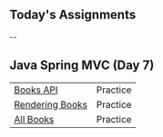 ## Today's Assignments
--
## Java Spring MVC (Day 7)

|                                           |     |
|---------------------------------------------------------------|:--------:|
| [Books API](https://github.com/tmax818/BooksApi)	            | Practice |
| [Rendering Books](https://github.com/tmax818/RenderingBooks)	| Practice |
| [All Books](https://github.com/tmax818/AllBooks)	            | Practice |



